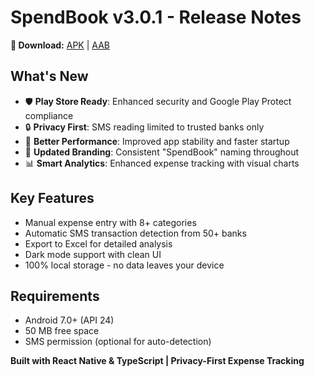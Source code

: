 # SpendBook v3.0.1 - Release Notes

**📱 Download:** [APK](https://github.com/aRc-rAy/Batua/releases/download/v3.0.1/SpendBook-v3.0.1.apk) | [AAB](https://github.com/aRc-rAy/Batua/releases/download/v3.0.1/SpendBook-v3.0.1.aab)

## What's New
- 🛡️ **Play Store Ready**: Enhanced security and Google Play Protect compliance
- 🔒 **Privacy First**: SMS reading limited to trusted banks only
- 📱 **Better Performance**: Improved app stability and faster startup
- 🎨 **Updated Branding**: Consistent "SpendBook" naming throughout
- 📊 **Smart Analytics**: Enhanced expense tracking with visual charts

## Key Features
- Manual expense entry with 8+ categories
- Automatic SMS transaction detection from 50+ banks
- Export to Excel for detailed analysis
- Dark mode support with clean UI
- 100% local storage - no data leaves your device

## Requirements
- Android 7.0+ (API 24)
- 50 MB free space
- SMS permission (optional for auto-detection)

**Built with React Native & TypeScript | Privacy-First Expense Tracking**
